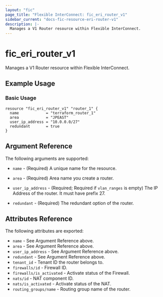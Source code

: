 ```yaml
---
layout: "fic"
page_title: "Flexible InterConnect: fic_eri_router_v1"
sidebar_current: "docs-fic-resource-eri-router-v1"
description: |-
  Manages a V1 Router resource within Flexible InterConnect.
---
```


# fic\_eri\_router\_v1

Manages a V1 Router resource within Flexible InterConnect.

## Example Usage

### Basic Usage

```hcl
resource "fic_eri_router_v1" "router_1" {
  name            = "terraform_router_1"
  area            = "JPEAST"
  user_ip_address = "10.0.0.0/27"
  redundant       = true
}
```


## Argument Reference

The following arguments are supported:

* `name` - (Required) A unique name for the resource.

* `area` - (Required) Area name you create a router.

* `user_ip_address` - (Required; Required if `vlan_ranges` is empty) The IP Address of the router.
  It must have prefix 27.

* `redundant` - (Required) The redundant option of the router.


## Attributes Reference

The following attributes are exported:

* `name` - See Argument Reference above.
* `area` - See Argument Reference above.
* `user_ip_address` - See Argument Reference above.
* `redundant` - See Argument Reference above.
* `tenant_id` - Tenant ID the router belongs to.
* `firewalls/id` - Firewall ID.
* `firewalls/is_activated` - Activate status of the Firewall.
* `nats/id` - NAT component ID.
* `nats/is_activated` - Activate status of the NAT.
* `routing_groups/name` - Routing group name of the router.
